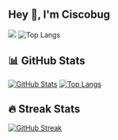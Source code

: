 ## Hey 👋, I'm Ciscobug

<!--
**takeheartt/takeheartt** is a ✨ _special_ ✨ repository because its `README.md` (this file) appears on your GitHub profile.

Here are some ideas to get you started:

- 🔭 I’m currently working on ...
- 🌱 I’m currently learning ...
- 👯 I’m looking to collaborate on ...
- 🤔 I’m looking for help with ...
- 💬 Ask me about ...
- 📫 How to reach me: ...
- 😄 Pronouns: ...
- ⚡ Fun fact: ...
-->
![](https://github-readme-stats.vercel.app/api?username=takeheartt)
![Top Langs](https://github-readme-stats.vercel.app/api/top-langs/?username=takeheartt&layout=compact)
<!--
## Star History

[![Star History Chart](https://api.star-history.com/svg?repos=takeheartt/takeheartt&type=Date)](https://star-history.com/#takeheartt/takeheartt&Date)
-->
<!--
<picture>
  <source
    srcset="https://github-readme-stats.vercel.app/api?username=takeheartt&show_icons=true&hide_border=true&line_height=24&theme=dark"
    media="(prefers-color-scheme: dark)"
  />
  <img src="https://github-readme-stats.vercel.app/api?username=takeheartt&show_icons=true&hide_border=true&line_height=24" />
</picture>
<picture>
  <source
    srcset="https://github-readme-stats.vercel.app/api/top-langs/?username=takeheartt&layout=compact&hide_border=true&langs_count=8&theme=dark"
    media="(prefers-color-scheme: dark)"
  />
  <img src="https://github-readme-stats.vercel.app/api/top-langs/?username=takeheartt&layout=compact&hide_border=true&langs_count=8" />
</picture>
-->
## 📊 GitHub Stats

[![GitHub Stats](https://github-readme-stats.vercel.app/api?username=takeheartt&show_icons=true&theme=default)](https://github.com/anuraghazra/github-readme-stats)
[![Top Langs](https://github-readme-stats.vercel.app/api/top-langs/?username=takeheartt&layout=compact&theme=default)](https://github.com/anuraghazra/github-readme-stats)

## 🔥 Streak Stats

[![GitHub Streak](https://streak-stats.demolab.com/?user=takeheartt&theme=default)](https://git.io/streak-stats)
